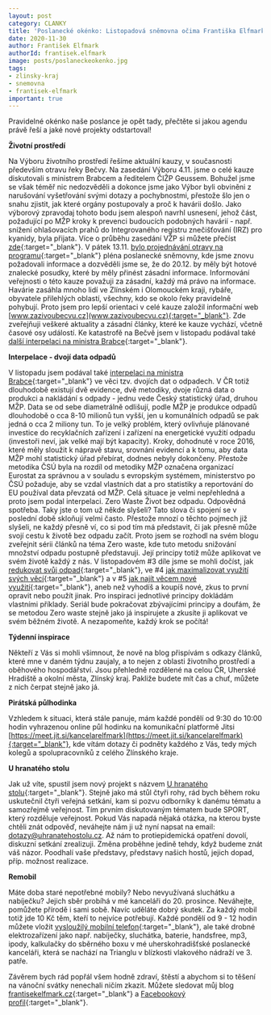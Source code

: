 ```yaml
---
layout: post
category: CLANKY
title: 'Poslanecké okénko: Listopadová sněmovna očima Františka Elfmarka'
date: 2020-11-30
author: František Elfmark
authorId: frantisek.elfmark
image: posts/poslaneckeokenko.jpg
tags: 
- zlinsky-kraj
- snemovna
- frantisek-elfmark
important: true
---
```

Pravidelné okénko naše poslance je opět tady, přečtěte si jakou agendu právě řeší a jaké nové projekty odstartoval!

**Životní prostředí**

Na Výboru životního prostředí řešíme aktuální kauzy, v současnosti především otravu řeky Bečvy. Na zasedání Výboru 4.11. jsme o celé kauze diskutovali s ministrem Brabcem a ředitelem ČIŽP Geussem. Bohužel jsme se však téměř nic nedozvěděli a dokonce jsme jako Výbor byli obviněni z narušování vyšetřování svými dotazy a pochybnostmi, přestože šlo jen o snahu zjistit, jak které orgány postupovaly a proč k havárii došlo. Jako výborový zpravodaj tohoto bodu jsem alespoň navrhl usnesení, jehož část, požadující po MŽP kroky k prevenci budoucích podobných havárií - např. snížení ohlašovacích prahů do Integrovaného registru znečišťování (IRZ) pro kyanidy, byla přijata. Více o průběhu zasedání VŽP si můžete přečíst [zde](https://www.frantisekelfmark.cz/otrava-reky-becvy-byla-tematem-cislo-1-na-jednani-vyboru-pro-zivotni-prostredi-pres-vyhrocenou-diskuzi-jsme-se-vsak-nedozvedeli-nic/){:target="_blank"}. V pátek 13.11. [bylo projednávání otravy na programu](https://www.frantisekelfmark.cz/snemovna-projednala-otravu-reky-becvy-pirati-navrhli-opatreni-pro-transparentnejsi-vysetrovani-ekologickych-katastrof-i-jejich-lepsi-prevenci/){:target="_blank"} pléna poslanecké sněmovny, kde jsme znovu požadovali informace a dozvěděli jsme se, že do 20.12. by měly být hotové znalecké posudky, které by měly přinést zásadní informace. Informování veřejnosti o této kauze považuji za zásadní, každý má právo na informace. Havárie zasáhla mnoho lidí ve Zlínském i Olomouckém kraji, rybáře, obyvatele přilehlých oblastí, všechny, kdo se okolo řeky pravidelně pohybují. Proto jsem pro lepší orientaci v celé kauze založil informační web [www.zazivoubecvu.cz](www.zazivoubecvu.cz){:target="_blank"}. Zde zveřejňuji veškeré aktuality a zásadní články, které ke kauze vychází, včetně časové osy událostí.
Ke katastrofě na Bečvě jsem v listopadu podával také [další interpelaci na ministra Brabce](https://www.frantisekelfmark.cz/dalsi-interpelace-miri-na-stul-ministru-brabcovi-nad-kauzou-becva-visi-stale-otazniky-2/){:target="_blank"}.

**Interpelace - dvojí data odpadů**

V listopadu jsem podával také [interpelaci na ministra Brabce](https://www.frantisekelfmark.cz/dnes-jsem-take-ministra-brabce-interpeloval-kvuli-problematice-dvojich-dat/){:target="_blank"} ve věci tzv. dvojích dat o odpadech. V ČR totiž dlouhodobě existují dvě evidence, dvě metodiky, dvoje různá data o produkci a nakládání s odpady - jednu vede Český statistický úřad, druhou MŽP. Data se od sebe diametrálně odlišují, podle MŽP je produkce odpadů dlouhodobě o cca 8-10 milionů tun vyšší, jen u komunálních odpadů se pak jedná o cca 2 miliony tun. To je velký problém, který ovlivňuje plánované investice do recyklačních zařízení i zařízení na energetické využití odpadu (investoři neví, jak velké mají být kapacity). Kroky, dohodnuté v roce 2016, které měly sloužit k nápravě stavu, srovnání evidencí a k tomu, aby data MŽP mohl statistický úřad přebírat, dodnes nebyly dokončeny. Přestože metodika ČSÚ byla na rozdíl od metodiky MŽP označena organizací Eurostat za správnou a v souladu s evropským systémem, ministerstvo po ČSÚ požaduje, aby se vzdal vlastních dat a pro statistiky a reportování do EU používal data převzatá od MŽP. Celá situace je velmi nepřehledná a proto jsem podal interpelaci.
Zero Waste
Život bez odpadu. Odpovědná spotřeba. Taky jste o tom už někde slyšeli? Tato slova či spojení se v poslední době skloňují velmi často. Přestože mnozí o těchto pojmech již slyšeli, ne každý přesně ví, co si pod tím má představit, či jak přesně může svojí cestu k životě bez odpadu začít. Proto jsem se rozhodl na svém blogu zveřejnit sérii článků na téma Zero waste, kde tuto metodu snižování množství odpadu postupně představuji. Její principy totiž může aplikovat ve svém životě každý z nás. V listopadovém #3 díle jsme se mohli dočíst, jak [redukovat svůj odpad](https://www.frantisekelfmark.cz/zero-waste-3-zredukujte-svuj-odpad-i-dopad-na-prirodu/){:target="_blank"}, ve #4 [jak maximalizovat využití svých věcí](https://www.frantisekelfmark.cz/zero-waste-4-reuse-maximalizujme-vyuziti-svych-veci/){:target="_blank"} a v #5 [jak najít věcem nové využití](https://www.frantisekelfmark.cz/zero-waste-5-repurpose-najdi-vecem-nove-vyuziti-repair-driv-nez-to-vyhodis-zkus-to-opravit/){:target="_blank"}, aneb než vyhodíš a koupíš nové, zkus to první opravit nebo použít jinak. Pro inspiraci jednotlivé principy dokládám vlastními příklady. Seriál bude pokračovat zbývajícími principy a doufám, že se metodou Zero waste stejně jako já inspirujete a zkusíte ji aplikovat ve svém běžném životě. A nezapomeňte, každý krok se počítá! 

**Týdenní inspirace**

Někteří z Vás si mohli všimnout, že nově na blog přispívám s odkazy článků, které mne v daném týdnu zaujaly, a to nejen z oblasti životního prostředí a oběhového hospodářství. Jsou přehledně rozdělené na celou ČR, Uherské Hradiště a okolní města, Zlínský kraj. Pakliže budete mít čas a chuť, můžete z nich čerpat stejně jako já.

**Pirátská půlhodinka**

Vzhledem k situaci, která stále panuje, mám každé pondělí od 9:30 do 10:00 hodin vyhrazenou online půl hodinku na komunikační platformě Jitsi [https://meet.jit.si/kancelarelfmark](https://meet.jit.si/kancelarelfmark){:target="_blank"}, kde vítám dotazy či podněty každého z Vás, tedy mých kolegů a spolupracovníků z celého Zlínského kraje.

**U hranatého stolu**

Jak už víte, spustil jsem nový projekt s názvem [U hranatého stolu](https://uhranatehostolu.cz){:target="_blank"}. Stejně jako má stůl čtyři rohy, rád bych během roku uskutečnil čtyři veřejná setkání, kam si pozvu odborníky k danému tématu a samozřejmě veřejnost. Tím prvním diskutovaným tématem bude SPORT, který rozděluje veřejnost. Pokud Vás napadá nějaká otázka, na kterou byste chtěli znát odpověď, neváhejte nám ji už nyní napsat na email: dotazy@uhranatehostolu.cz. Až nám to protiepidemická opatření dovolí, diskuzní setkání zrealizuji. Změna proběhne jedině tehdy, když budeme znát váš názor. Poodhalí vaše představy, představy našich hostů, jejich dopad, příp. možnost realizace.

**Remobil**

Máte doba staré nepotřebné mobily? Nebo nevyužívaná sluchátku a nabíječku? Jejich sběr probíhá v mé kanceláři do 20. prosince. Neváhejte, pomůžete přírodě i sami sobě. Navíc uděláte dobrý skutek. Za každý mobil totiž jde 10 Kč těm, kteří to nejvíce potřebují. Každé pondělí od 9 - 12 hodin můžete vložit [vysloužilý mobilní telefon](https://www.frantisekelfmark.cz/akce_remobil/){:target="_blank"}, ale také drobné elektrozařízení jako např. nabíječky, sluchátka, baterie, handsfree, mp3, ipody, kalkulačky do sběrného boxu v mé uherskohradišťské poslanecké kanceláři,  která se nachází na Trianglu v blízkosti vlakového nádraží ve 3. patře.

Závěrem bych rád popřál všem hodně zdraví, štěstí a abychom si to těšení na vánoční svátky nenechali ničím zkazit. Můžete sledovat můj blog [frantisekelfmark.cz](https://www.frantisekelfmark.cz/){:target="_blank"} a [Facebookový profil](https://www.facebook.com/FrantisekElfmark.DiS/){:target="_blank"}.

